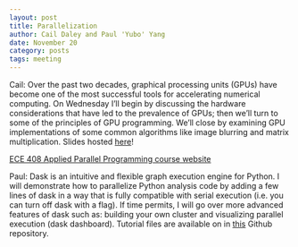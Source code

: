 ```yaml
---
layout: post
title: Parallelization
author: Cail Daley and Paul 'Yubo' Yang
date: November 20
category: posts
tags: meeting
---
```


Cail: Over the past two decades, graphical processing units (GPUs) have become one of the most successful tools for accelerating numerical computing. On Wednesday I’ll begin by discussing the hardware considerations that have led to the prevalence of GPUs; then we’ll turn to some of the principles of GPU programming. We’ll close by examining GPU implementations of some common algorithms like image blurring and matrix multiplication. Slides hosted [here](https://cailmdaley.github.io/gpu_parallelization_presentation/)!

[ECE 408 Applied Parallel Programming course website](https://wiki.illinois.edu/wiki/display/ECE408/ECE408+Home)

Paul: Dask is an intuitive and flexible graph execution engine for Python. I will demonstrate how to parallelize Python analysis code by adding a few lines of dask in a way that is fully compatible with serial execution (i.e. you can turn off dask with a flag). If time permits, I will go over more advanced features of dask such as: building your own cluster and visualizing parallel execution (dask dashboard).
Tutorial files are available on in [this][dask-para] Github repository.

[dask-para]: https://github.com/Paul-St-Young/thw-dask-para
